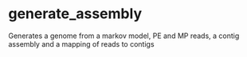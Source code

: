 generate_assembly
=================

Generates a genome from a markov model, PE and MP reads, a contig assembly and a mapping of reads to contigs
